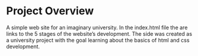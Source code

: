 # Project Overview

A simple web site for an imaginary university. In the index.html file the are links to the 5 stages of the website’s development. The side was created as a university project with the goal learning about the basics of html and css development.